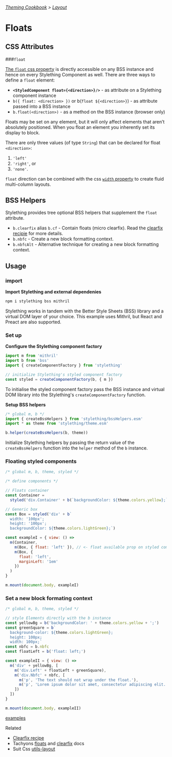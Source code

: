 ###### [Theming Cookbook](../index.md)  >  [Layout](./index.md)

# Floats

## CSS Attributes

###`float`

[The `float` css property](https://developer.mozilla.org/en-US/docs/Web/CSS/float) is directly accessible on any BSS instance and hence on every Stylething Component as well. There are three ways to define a `float` element:

- **`<StyledComponent float={<direction>}/>`** - as attribute on a Stylething component instance
- `b({ float: <direction> })` or b(`float ${<direction>}`) - as attribute passed into a BSS instance
- `b.float(<direction>)` - as a method on the BSS instance (browser only)

Floats may be set on any element, but it will only affect elements that aren’t absolutely positioned. When you float an element you inherently set its display to block.


There are only three values (of type `String`) that can be declared for float `<direction>`:
1. `'left'`
2. `'right'`, or 
3. `'none'`. 

`float` direction can be combined with the css [`width` property](https://developer.mozilla.org/en-US/docs/Web/CSS/width) to create fluid multi-column layouts.

## BSS Helpers

Stylething provides tree optional BSS helpers that supplement the `float` attribute.

- `b.clearfix` alias `b.cf` - Contain floats (micro clearfix). Read the [clearfix recipie](./clearfix.md) for more details.
- `b.nbfc` -  Create a new block formatting context.
- `b.nbfcAlt` - Alternative technique for creating a new block formatting context.

## Usage

### import
**Import Stylething and external dependenies**

```bash
npm i stylething bss mithril
``` 

Stylething works in tandem with the Better Style Sheets (BSS) library and a virtual DOM layer of your choice. This example uses Mithril, but React and Preact are also supported.

### Set up

**Configure the Stylething component factory**

```js
import m from 'mithril'
import b from 'bss'
import { createComponentFactory } from 'stylething'

// initialize Stylething's styled component factory
const styled = createComponentFactory(b, { m })
```
To initialise the styled component factory pass the BSS instance and virtual DOM library into the Stylething's `createComponentFactory` function.

**Setup BSS helpers**

```js
/* global m, b */
import { createBssHelpers } from 'stylething/bssHelpers.esm'
import * as theme from 'stylething/theme.esm'

b.helper(createBssHelpers(b, theme))
```

Initialize Stylething helpers by passing the return value of the `createBssHelpers` function into the `helper` method of the `b` instance.

### Floating styled components

```js
/* global m, b, theme, styled */

/* define components */

// Floats container
const Container =
  styled('div.Container' + b(`backgroundColor: ${theme.colors.yellow};`).clearfix)

// Generic box
const Box = styled('div' + b`
  width: '100px';
  height: '100px';
  backgroundColor: ${theme.colors.lightGreen};`)

const exampleI = { view: () =>
  m(Container,
    m(Box, { float: 'left' }), // <- float available prop on styled component
    m(Box, { 
      float: 'left',
      marginLeft: '1em'
    })
  )
}

m.mount(document.body, exampleI)
```

### Set a new block formating context
```js
/* global m, b, theme, styled */

// style Elements directly with the b instance
const yellowBg = b('backgroundColor: ' + theme.colors.yellow + ';')
const greenSquare = b`
  background-color: ${theme.colors.lightGreen};
  height: 100px;
  width: 100px;`
const nbfc = b.nbfc
const floatLeft = b('float: left;')

const exampleII = { view: () =>
  m('div' + yellowBg, [
    m('div.Left' + floatLeft + greenSquare),
    m('div.Nbfc' + nbfc, [
      m('p', 'The text should not wrap under the float.'),
      m('p', 'Lorem ipsum dolor sit amet, consectetur adipiscing elit. Cras ut tincidunt nulla. Suspendisse semper, nisl vitae ultricies vulputate, metus tortor tincidunt neque, sed feugiat lacus ipsum eu neque. Mauris pharetra facilisis turpis, ac lacinia justo fermentum vel. Maecenas sed semper nisi. Integer sed erat nec sem mattis dignissim.')
    ])
  ])
}

m.mount(document.body, exampleII)
```



[examples](https://flems.io/#0=N4IgZglgNgpgziAXAbVAOwIYFsZJAOgAsAXLKEAGhAGMB7NYmBvEAXwvW10QICsEqdBk2J4IWAA60ATsQAEWOWGm1FAciwRihadAACaGAA9iagDppxU2XIBGSlettw45y5Jnzgc6tJgZGAGFVKUMGADEMamIZAE8KHz8AmAAhFwAJGCgJGGk4BO0YHDlWB1U5NThiWNhtCDQAczdbIiyc6QAKX39GNLhM7Ny4DtsCwiKYAEpJixbxwc61NFswajUE2w61WgA3XLAoWgB3RDlCCAATC6YAbjVp2daFreXVgEEoUw2O4As5OQuEDgEigGFipzUxAwtlgAFpqFkoOs5AB6ABUcgAjHI0Si-nIjpdtBDMQAGcmkiRGNSojEAJhxeLQrAeaAsQiqciqNRgFzkAF5Ej0YMEPGFiJFonERglvIoWRYLCiUXJpBgjlzqrA4Oz6JzqABXKqqAAyYNoBvkgs2GgwRlhhIuxLkAE4AByUow3BQYaQNeqnUlyDCW2h3GZoDnyIRQ+rhQ4BOACuz4ahgXVoTkHWgBE0wMBWuxbbMBU6wAvhjNZhPEABKEAaJGTNpLxFOukbxErkb18liiOOKQaza2tiiAGsGioDWgLsFDtJTgBiMBgUn3KvyKcwJgAZQAjgbfTARwADfFj6iT6ez+cyZcANgALC6HwBmOk3fGO51kz1ftB-nGBsmz-KkblPCMozkQwjmCYQTGbfBXmoTcYJgOD6EYEwPkLFoUNwxU0GVTUeT5OgxREHUe0zeQUloIxk25WALi2fB6OpOQAGo5G3PdD2PKDezkeDY0MaQmK1Xk2NEjB6lyGkeP7KBDiOIduJ8LC5LQeMc2IOAIzQ3Tc0ksi2LzAtFN4vx+KPPwNNbCziCE2i5GMutTJYtj607Ky+LQA87JPHjWx8kgXM5AA5FZqE86S1HwaLVis2DROMZy0KS6hcLi1iEqy3CUowtKTEMmjOQAFXgQtvB2CAMNODpJgFAA+fEsDYqqqisw1jSwM1YgtYgEmQfF-g6tRCExfAuuIWFiC0WBkVGwD-jWtRdykupGh8FwKgoMa1omjB1kOta5G8HR80QM7zvWkhiAkOBEGVf1tANFoKJROAsANIoLm+rbzkaFEYVoWwUSwDAqlyFELloag4BROhaHHWxaFRlFQUGy0UVbOB8CwC5TtWu61qhP0YDbCoAH0YQwNBxzUdhbv+GlW1VGAEQkerXAjc6AF1JgO0m5EOkjWw6AAeQE-GiCB6Ba-mjq2Qg6Rm6rYWuOBfAgWwYGRNRW3uEXzomwg3w1qpYS0ZaFC2OhrkNqXNrI0VQhEJQa35YAZYgOWFsV0oURak32ZrJMKI9hgaSF02VYS2bYWkGdltujrZPk6RZTkbDiA+Bs0AhBFhGkGl2DkFayfGjoOJz1sIXLUwSgSI2I7kJuTdZioqsQ-XiCOHc0BJ6v7bri6vb0iEOxIcvW-x1UQNMZXBZXuQ48Ow7zctpPbZG+21Edg3W82bwG7kP2A4VtAWpKSYw8nxM5CyCYY-X4Wt86zWU+Hkb046TO4kc55wLg0IuFQS6MDLi3Su3cJr4Ccn5GyAUBL2RCjWJy8926dw-qLc6ahe7yH7oPJgI9q7wLCs3Hi-lArHgcjWShWC9JJhnsvIWh0N6i0-pNHems96VwPkfQ2LRJaXy5oHG+99hbh2Yc-WAOA36cLNl-a2P8054PtoA3IwD0qgPAYfEQCkYFV3IeZfMVDrJD1oWgx+xBMEVAXjg+OZMCHpTsFTEhv84HeSXkgqxqDgq2MYQ49urD7jsNFkota4sVTUFgL6SARhuFqytnNbWut9bCNTPE6QiSu6i23qkm2XwBGHy0vUJM+NY64OUYnb+qc-4aIzuUoBsCNE13ciaGppjOk5yhn6eoTkSRFHLmvf4Qt-gcO6ZMgpqt1ZJ3SboTJJ9kIxTkAAMhTART4+TakWyKfw5AgjaBOxWShB+3RkhJgwOhDUYMrxKBkFDYgC0doxnStU5xB8ilqMaWTCagIdhWWUqpIc+AfyEA6E+ckws2mjw6p06Zd0OpZT+aPA+EhDYVXGLnNxcBCAWigHyNAtB5BHDVBIOQM5rgSUKLY-Auz0UTUxa3E0MgihyAgE9A0ih4YLi5FoYMOBhqaUzOIqmBoJIYEBDzHW9RhxZC0PgESaokyWlzvUaglwZzyDQAaFSGBlW7iNDkWcQI4AngtZIbRMEgRQDkHVKEJ59XEF0Fq+ADr9USEtMkBIwqjS508DIDVkZtUMHQoeGACQLV8jADAA0-oAgdyiAGrlcAeXPwNBGv6yqACyIZdBJgkIQY8rqblgCiNAIEQJc6StlQkKIyatWWBubwI0MQlC5AUcQDNewoB5owFzJg0MuS8lHdaiSlg4AQGVQASWEA0XIo6+S5CTYYWKVqfQvJrYCMB5rxAMrGWtCJZMT3Htwck3h1tDnHNORUfCMVCrSKFFc4Mty7CHAeWAJ5ARXnDneSYT53CfkNLhcirYgLgUDjUg0cFRJIXQtJLCkx-yOiIq+cogqnw0Xwq2CynuOK85cgJfq4lpKCQUqpbOJddLWyHow+BtQ+G1Bsr8IoNNGa+XBunfILgIqOTip7VKmVQJm0KqgEqlVI71WvK1RcHVMF9WgiNSapggIXCWqKO0BIU77WOsHVSz4breaeuyD6xgfqJVJhiLIYNsmw26pgJG6NY640JogEm0EvVOXcsUPG7NMAB2SprcW0taolCVok9O6zdagQNtil5+oHm5BtuNJ26Q3be1ZAHUOzASYY3jvaLa6dc6F1LoK6uxzG6OXPIWkmXdU7p1YEPd3M9q8pn4giawIizWsAWgYB0eGhpu34HRhceIchZoRkoCAC1sB5Z6jwE+N8iAADsbAOAgEwDgPAqYXAzfecwHg6IMR6GuJAQwk3qqMiIidv4GJsUnjUIsvWBsRK7l3JpHVuR7tMgsKki6+I6DfekMneAVNTiMGti9-WAFutsgR0UmHMBECIH1t++yvxVqHepsD0uHQodpPgBkqYAF-h46gTbSMbGRCQ81sjuHt20Ronu5NnFahbbvc+xTn7gFcRESR8TpZJ4sfk-65TvwFrqaE+KYzxHu82xo-zOywH2OsK06+-jmXyPmpmAIHrzXUCCd8OcmTw3uQqfdG7XT69XYLDw6VMz1nj3cWcgWsQWAv2BdJ3d7AVX-xLzXn6xcZcO4YBm7oAuZcLoY9m+-QwWEFbNBQHBFyBmcBYQWt0GAOPWFM8QAAF4o7kHSIoZv+n+nAXST0chSRm4kNKwEjRTjV-AvbpnLO+ds5PITgEQuuUSODLOZ+RgcjRACNfDVHv4Be-l-T-v+sRYHK8BeCcU5g+h53Gb9G0gaWwibqcAArFSLktAJN8iXA+K-Eez-3jkJf6-+J49zST9AVPcB0+Z9yBAHPT+8+DyXlOHRiJXL19Erxbxrzr3xAbyuHlUDHwFW0Pw5Vby9Hbzn2hwXxFz-wT2nSL1OGmiQKwFAIGXAQfEgJL3-DQMd07xxG73NwkmYhnz5z+zQEFx1mF1R3R3ZSXwV04OV0xyB1v0XHvxjxdDN3UxBDBFOHqAk0MFhHuXHGIMr2TkAKxEoNWk0DQAdHg1ODfHUP+DznmjVEzAxywFOANAkHaGoGhnD3txmzm3EWvgQB4FWxW0xDYAFlYCAA)

Related
 - [Clearfix recipe](clearfix.md)
 - Tachyons [floats](http://tachyons.io/docs/layout/floats/) and [clearfix](http://tachyons.io/docs/layout/clearfix/) docs
 - Suit Css [utils-layout](https://github.com/suitcss/utils-layout/)

<!--```css
/*

   FLOATS
   http://tachyons.io/docs/layout/floats/
   
   1. Floated elements are automatically rendered as block level elements.
         Setting floats to display inline will fix the double margin bug in
         ie6. You know... just in case.
   
   2. Don't forget to clearfix your floats with .cf

*/



.fl { float: left;  _display: inline; }
.fr { float: right; _display: inline; }
.fn { float: none; }

```-->

